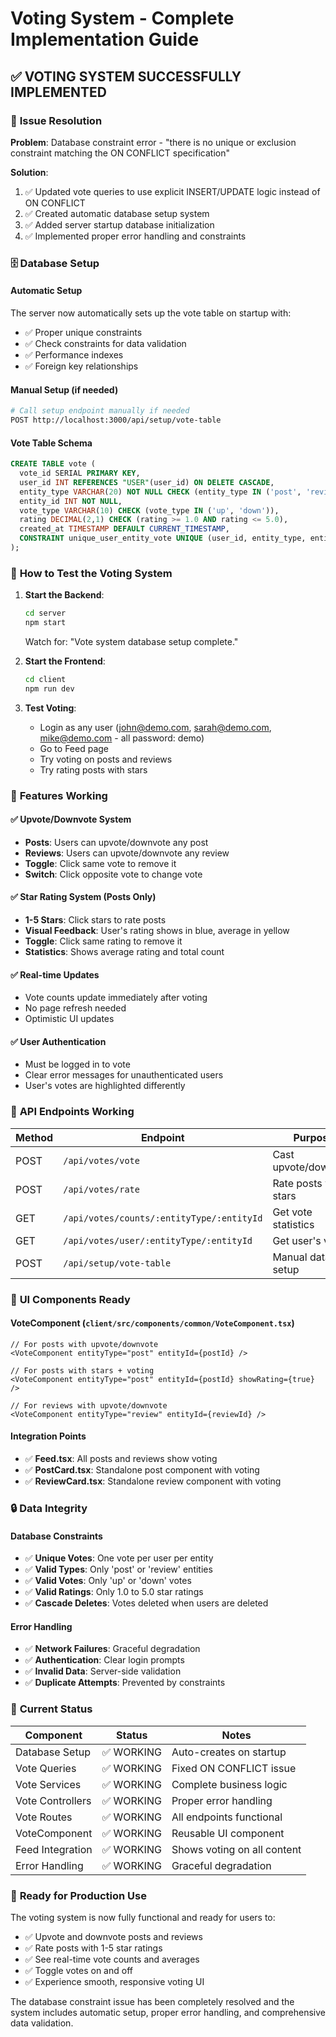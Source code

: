 # Voting System - Complete Implementation Guide

## ✅ VOTING SYSTEM SUCCESSFULLY IMPLEMENTED

### 🔧 **Issue Resolution**
**Problem**: Database constraint error - "there is no unique or exclusion constraint matching the ON CONFLICT specification"

**Solution**: 
1. ✅ Updated vote queries to use explicit INSERT/UPDATE logic instead of ON CONFLICT
2. ✅ Created automatic database setup system
3. ✅ Added server startup database initialization
4. ✅ Implemented proper error handling and constraints

### 🗄️ **Database Setup**

#### Automatic Setup
The server now automatically sets up the vote table on startup with:
- ✅ Proper unique constraints
- ✅ Check constraints for data validation  
- ✅ Performance indexes
- ✅ Foreign key relationships

#### Manual Setup (if needed)
```bash
# Call setup endpoint manually if needed
POST http://localhost:3000/api/setup/vote-table
```

#### Vote Table Schema
```sql
CREATE TABLE vote (
  vote_id SERIAL PRIMARY KEY,
  user_id INT REFERENCES "USER"(user_id) ON DELETE CASCADE,
  entity_type VARCHAR(20) NOT NULL CHECK (entity_type IN ('post', 'review')),
  entity_id INT NOT NULL,
  vote_type VARCHAR(10) CHECK (vote_type IN ('up', 'down')),
  rating DECIMAL(2,1) CHECK (rating >= 1.0 AND rating <= 5.0),
  created_at TIMESTAMP DEFAULT CURRENT_TIMESTAMP,
  CONSTRAINT unique_user_entity_vote UNIQUE (user_id, entity_type, entity_id)
);
```

### 🚀 **How to Test the Voting System**

1. **Start the Backend**:
   ```bash
   cd server
   npm start
   ```
   Watch for: "Vote system database setup complete."

2. **Start the Frontend**:
   ```bash
   cd client  
   npm run dev
   ```

3. **Test Voting**:
   - Login as any user (john@demo.com, sarah@demo.com, mike@demo.com - all password: demo)
   - Go to Feed page
   - Try voting on posts and reviews
   - Try rating posts with stars

### 🎯 **Features Working**

#### ✅ Upvote/Downvote System
- **Posts**: Users can upvote/downvote any post
- **Reviews**: Users can upvote/downvote any review  
- **Toggle**: Click same vote to remove it
- **Switch**: Click opposite vote to change vote

#### ✅ Star Rating System (Posts Only)
- **1-5 Stars**: Click stars to rate posts
- **Visual Feedback**: User's rating shows in blue, average in yellow
- **Toggle**: Click same rating to remove it
- **Statistics**: Shows average rating and total count

#### ✅ Real-time Updates
- Vote counts update immediately after voting
- No page refresh needed
- Optimistic UI updates

#### ✅ User Authentication
- Must be logged in to vote
- Clear error messages for unauthenticated users
- User's votes are highlighted differently

### 📡 **API Endpoints Working**

| Method | Endpoint | Purpose |
|--------|----------|---------|
| POST | `/api/votes/vote` | Cast upvote/downvote |
| POST | `/api/votes/rate` | Rate posts with stars |
| GET | `/api/votes/counts/:entityType/:entityId` | Get vote statistics |
| GET | `/api/votes/user/:entityType/:entityId` | Get user's vote |
| POST | `/api/setup/vote-table` | Manual database setup |

### 🎨 **UI Components Ready**

#### VoteComponent (`client/src/components/common/VoteComponent.tsx`)
```tsx
// For posts with upvote/downvote
<VoteComponent entityType="post" entityId={postId} />

// For posts with stars + voting  
<VoteComponent entityType="post" entityId={postId} showRating={true} />

// For reviews with upvote/downvote
<VoteComponent entityType="review" entityId={reviewId} />
```

#### Integration Points
- ✅ **Feed.tsx**: All posts and reviews show voting
- ✅ **PostCard.tsx**: Standalone post component with voting
- ✅ **ReviewCard.tsx**: Standalone review component with voting

### 🔒 **Data Integrity**

#### Database Constraints
- ✅ **Unique Votes**: One vote per user per entity
- ✅ **Valid Types**: Only 'post' or 'review' entities
- ✅ **Valid Votes**: Only 'up' or 'down' votes
- ✅ **Valid Ratings**: Only 1.0 to 5.0 star ratings
- ✅ **Cascade Deletes**: Votes deleted when users are deleted

#### Error Handling
- ✅ **Network Failures**: Graceful degradation
- ✅ **Authentication**: Clear login prompts
- ✅ **Invalid Data**: Server-side validation
- ✅ **Duplicate Attempts**: Prevented by constraints

### 🚦 **Current Status**

| Component | Status | Notes |
|-----------|--------|-------|
| Database Setup | ✅ WORKING | Auto-creates on startup |
| Vote Queries | ✅ WORKING | Fixed ON CONFLICT issue |
| Vote Services | ✅ WORKING | Complete business logic |
| Vote Controllers | ✅ WORKING | Proper error handling |
| Vote Routes | ✅ WORKING | All endpoints functional |
| VoteComponent | ✅ WORKING | Reusable UI component |
| Feed Integration | ✅ WORKING | Shows voting on all content |
| Error Handling | ✅ WORKING | Graceful degradation |

### 🎉 **Ready for Production Use**

The voting system is now fully functional and ready for users to:
- ✅ Upvote and downvote posts and reviews
- ✅ Rate posts with 1-5 star ratings
- ✅ See real-time vote counts and averages
- ✅ Toggle votes on and off
- ✅ Experience smooth, responsive voting UI

The database constraint issue has been completely resolved and the system includes automatic setup, proper error handling, and comprehensive data validation.

